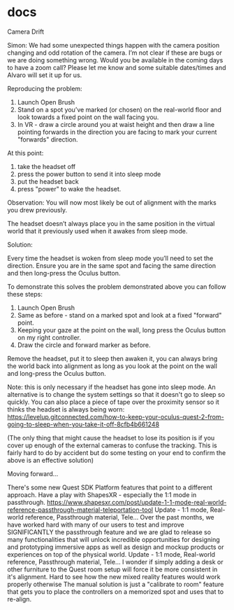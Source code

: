 # docs


Camera Drift

Simon: We had some unexpected things happen with the camera position changing and odd rotation of  the camera.  I’m not clear if these are bugs or we are doing something wrong.   Would you be available in the coming days to have a zoom call?  Please let me know and some suitable dates/times and Alvaro will set it up for us.

Reproducing the problem:

1. Launch Open Brush
2. Stand on a spot you’ve marked (or chosen) on the real-world floor and look towards a fixed point on the wall facing you.
3. In VR - draw a circle around you at waist height and then draw a line pointing forwards in the direction you are facing to mark your current "forwards" direction.

At this point:
1. take the headset off
2. press the power button to send it into sleep mode
3. put the headset back
4. press "power" to wake the headset.

Observation: You will now most likely be out of alignment with the marks you drew previously.

The headset doesn’t always place you in the same position in the virtual world that it previously used when it awakes from sleep mode.
 
Solution:

Every time the headset is woken from sleep mode you’ll need to set the direction. Ensure you are in the same spot and facing the same direction and then long-press the Oculus button.

To demonstrate this solves the problem demonstrated above you can follow these steps:

1. Launch Open Brush
2. Same as before - stand on a marked spot and look at a fixed "forward" point.
3. Keeping your gaze at the point on the wall, long press the Oculus button on my right controller.
4. Draw the circle and forward marker as before.

Remove the headset, put it to sleep then awaken it, you can always bring the world back into alignment as long as you look at the point on the wall and long-press the Oculus button.

Note: this is only necessary if the headset has gone into sleep mode. An alternative is to change the system settings so that it doesn't go to sleep so quickly. You can also place a piece of tape over the proximity sensor so it thinks the headset is always being worn: https://levelup.gitconnected.com/how-to-keep-your-oculus-quest-2-from-going-to-sleep-when-you-take-it-off-8cfb4b661248

(The only thing that might cause the headset to lose its position is if you cover up enough of the external cameras to confuse the tracking. This is fairly hard to do by accident but do some testing on your end to confirm the above is an effective solution)


Moving forward...

There's some new Quest SDK Platform features that point to a different approach. Have a play with ShapesXR - especially the 1:1 mode in passthrough. 
https://www.shapesxr.com/post/update-1-1-mode-real-world-reference-passthrough-material-teleportation-tool
Update - 1:1 mode, Real-world reference, Passthrough material, Tele...
Over the past months, we have worked hard with many of our users to test and improve SIGNIFICANTLY the passthrough feature and we are glad to release so many functionalities that will unlock incredible opportunities for designing and prototyping immersive apps as well as design and mockup products or experiences on top of the physical world.
Update - 1:1 mode, Real-world reference, Passthrough material, Tele...
I wonder if simply adding a desk or other furniture to the Quest room setup will force it be more consistent in it's alignment. Hard to see how the new mixed reality features would work properly otherwise
The manual solution is just a "calibrate to room" feature that gets you to place the controllers on a memorized spot and uses that to re-align. 